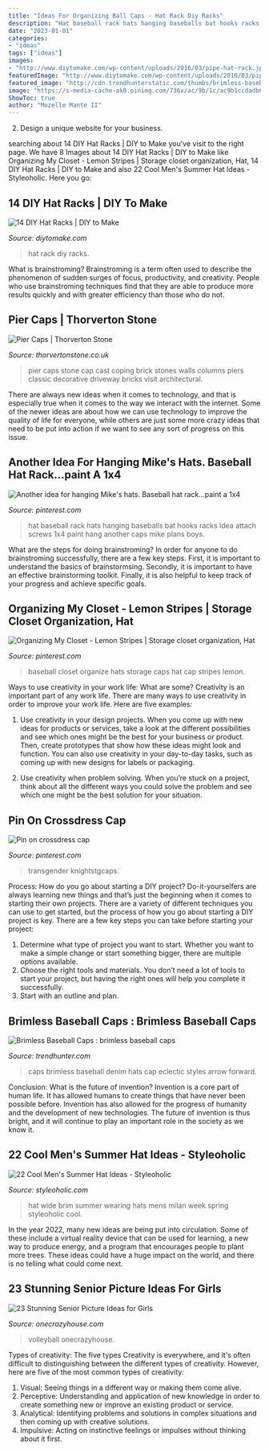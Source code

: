 ```yaml
---
title: "Ideas For Organizing Ball Caps - Hat Rack Diy Racks"
description: "Hat baseball rack hats hanging baseballs bat hooks racks idea attach screws 1x4 paint hang another caps mike plans boys"
date: "2023-01-01"
categories:
- "ideas"
tags: ["ideas"]
images:
- "http://www.diytomake.com/wp-content/uploads/2016/03/pipe-hat-rack.jpg"
featuredImage: "http://www.diytomake.com/wp-content/uploads/2016/03/pipe-hat-rack.jpg"
featured_image: "http://cdn.trendhunterstatic.com/thumbs/brimless-baseball-caps.jpeg"
image: "https://s-media-cache-ak0.pinimg.com/736x/ac/9b/1c/ac9b1ccdadb642d6c34a7ca37ff4ef15.jpg"
ShowToc: true
author: "Mozelle Mante II"
---
```



2. Design a unique website for your business.

	

		
searching about 14 DIY Hat Racks | DIY to Make you've visit to the right page. We have 8 Images about 14 DIY Hat Racks | DIY to Make like Organizing My Closet - Lemon Stripes | Storage closet organization, Hat, 14 DIY Hat Racks | DIY to Make and also 22 Cool Men&#039;s Summer Hat Ideas - Styleoholic. Here you go:
		
    
## 14 DIY Hat Racks | DIY To Make

<img loading=lazy src="http://www.diytomake.com/wp-content/uploads/2016/03/pipe-hat-rack.jpg" onerror="this.onerror=null;this.src='https://tse3.mm.bing.net/th?id=OIP.AHE4T_bf7WU8OfsVSINaggHaJ3&amp;pid=15.1';" alt="14 DIY Hat Racks | DIY to Make">

_Source: diytomake.com_

>hat rack diy racks. 

	

What is brainstroming?
Brainstroming is a term often used to describe the phenomenon of sudden surges of focus, productivity, and creativity. People who use brainstroming techniques find that they are able to produce more results quickly and with greater efficiency than those who do not.

    
## Pier Caps | Thorverton Stone

<img loading=lazy src="http://www.thorvertonstone.co.uk/files/tstone/styles/product_catalog/public/Classic.jpg?itok=w2J9229U" onerror="this.onerror=null;this.src='https://tse1.mm.bing.net/th?id=OIP.EbJE4I0V_TtTXu0oguLFZgHaF7&amp;pid=15.1';" alt="Pier Caps | Thorverton Stone">

_Source: thorvertonstone.co.uk_

>pier caps stone cap cast coping brick stones walls columns piers classic decorative driveway bricks visit architectural. 

	

There are always new ideas when it comes to technology, and that is especially true when it comes to the way we interact with the internet. Some of the newer ideas are about how we can use technology to improve the quality of life for everyone, while others are just some more crazy ideas that need to be put into action if we want to see any sort of progress on this issue.

    
## Another Idea For Hanging Mike&#039;s Hats. Baseball Hat Rack...paint A 1x4

<img loading=lazy src="https://s-media-cache-ak0.pinimg.com/736x/ac/9b/1c/ac9b1ccdadb642d6c34a7ca37ff4ef15.jpg" onerror="this.onerror=null;this.src='https://tse3.mm.bing.net/th?id=OIP.ptq0bFgA0np0aHZrKJEPSAHaFj&amp;pid=15.1';" alt="Another idea for hanging Mike&#039;s hats. Baseball hat rack...paint a 1x4">

_Source: pinterest.com_

>hat baseball rack hats hanging baseballs bat hooks racks idea attach screws 1x4 paint hang another caps mike plans boys. 

	

What are the steps for doing brainstroming?
In order for anyone to do brainstroming successfully, there are a few key steps. First, it is important to understand the basics of brainstormsing. Secondly, it is important to have an effective brainstorming toolkit. Finally, it is also helpful to keep track of your progress and achieve specific goals.

    
## Organizing My Closet - Lemon Stripes | Storage Closet Organization, Hat

<img loading=lazy src="https://i.pinimg.com/originals/ac/e3/2d/ace32d933e3d235ed497db41e70eb591.jpg" onerror="this.onerror=null;this.src='https://tse3.mm.bing.net/th?id=OIP.RmLyWJsSSd_vKT5GiosuwgHaLH&amp;pid=15.1';" alt="Organizing My Closet - Lemon Stripes | Storage closet organization, Hat">

_Source: pinterest.com_

>baseball closet organize hats storage caps hat cap stripes lemon. 

	

Ways to use creativity in your work life: What are some?
Creativity is an important part of any work life. There are many ways to use creativity in order to improve your work life. Here are five examples: 
1. Use creativity in your design projects. When you come up with new ideas for products or services, take a look at the different possibilities and see which ones might be the best for your business or product. Then, create prototypes that show how these ideas might look and function. You can also use creativity in your day-to-day tasks, such as coming up with new designs for labels or packaging. 

2. Use creativity when problem solving. When you’re stuck on a project, think about all the different ways you could solve the problem and see which one might be the best solution for your situation.

    
## Pin On Crossdress Cap

<img loading=lazy src="https://i.pinimg.com/736x/47/98/96/479896c763c9c32bad35664ab4cd7f87.jpg" onerror="this.onerror=null;this.src='https://tse3.mm.bing.net/th?id=OIP.BLD46fwPlj38hM6PeGxuyQAAAA&amp;pid=15.1';" alt="Pin on crossdress cap">

_Source: pinterest.com_

>transgender knightstgcaps. 

	

Process: How do you go about starting a DIY project?
Do-it-yourselfers are always learning new things and that’s just the beginning when it comes to starting their own projects. There are a variety of different techniques you can use to get started, but the process of how you go about starting a DIY project is key. 
There are a few key steps you can take before starting your project:

1. Determine what type of project you want to start. Whether you want to make a simple change or start something bigger, there are multiple options available.
2. Choose the right tools and materials. You don’t need a lot of tools to start your project, but having the right ones will help you complete it successfully. 
3. Start with an outline and plan.

    
## Brimless Baseball Caps : Brimless Baseball Caps

<img loading=lazy src="http://cdn.trendhunterstatic.com/thumbs/brimless-baseball-caps.jpeg" onerror="this.onerror=null;this.src='https://tse4.mm.bing.net/th?id=OIP.nx2EXStSJbcuttRIix9wzQHaLH&amp;pid=15.1';" alt="Brimless Baseball Caps : brimless baseball caps">

_Source: trendhunter.com_

>caps brimless baseball denim hats cap eclectic styles arrow forward. 

	

Conclusion: What is the future of invention?
Invention is a core part of human life. It has allowed humans to create things that have never been possible before. Invention has also allowed for the progress of humanity and the development of new technologies. The future of invention is thus bright, and it will continue to play an important role in the society as we know it.

    
## 22 Cool Men&#039;s Summer Hat Ideas - Styleoholic

<img loading=lazy src="https://i.styleoholic.com/2016/05/Wide-brim-hat-for-men.jpg" onerror="this.onerror=null;this.src='https://tse1.mm.bing.net/th?id=OIP.izPyedP5Q8CHFxhVN8jYIQAAAA&amp;pid=15.1';" alt="22 Cool Men&#039;s Summer Hat Ideas - Styleoholic">

_Source: styleoholic.com_

>hat wide brim summer wearing hats mens milan week spring styleoholic cool. 

	

In the year 2022, many new ideas are being put into circulation. Some of these include a virtual reality device that can be used for learning, a new way to produce energy, and a program that encourages people to plant more trees. These ideas could have a huge impact on the world, and there is no telling what could come next.

    
## 23 Stunning Senior Picture Ideas For Girls

<img loading=lazy src="https://cdn.onecrazyhouse.com/wp-content/uploads/2016/08/volleyball-pose.jpg" onerror="this.onerror=null;this.src='https://tse1.mm.bing.net/th?id=OIP.NSxCSOSoT5T4F8MXQoYxVgHaLH&amp;pid=15.1';" alt="23 Stunning Senior Picture Ideas for Girls">

_Source: onecrazyhouse.com_

>volleyball onecrazyhouse. 

	

Types of creativity: The five types
Creativity is everywhere, and it's often difficult to distinguishing between the different types of creativity. However, here are five of the most common types of creativity:
1. Visual: Seeing things in a different way or making them come alive.
2. Perceptive: Understanding and application of new knowledge in order to create something new or improve an existing product or service. 
3. Analytical: Identifying problems and solutions in complex situations and then coming up with creative solutions. 
4. Impulsive: Acting on instinctive feelings or impulses without thinking about it first. 

